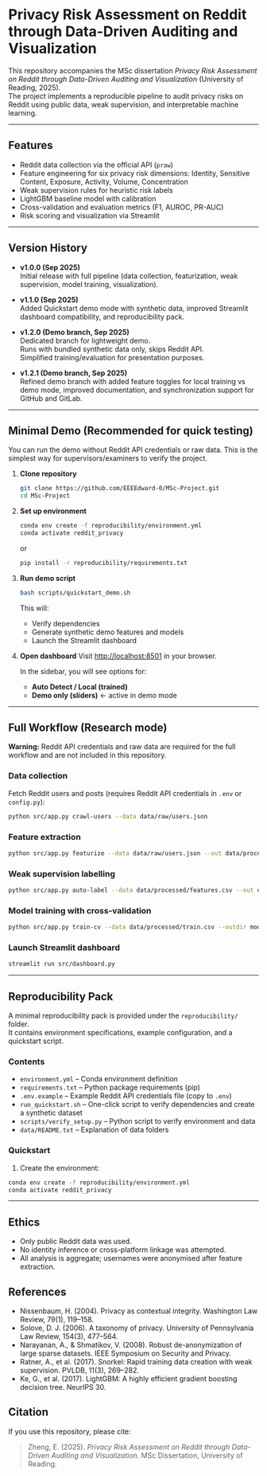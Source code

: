 # Privacy Risk Assessment on Reddit through Data-Driven Auditing and Visualization

This repository accompanies the MSc dissertation *Privacy Risk Assessment on Reddit through Data-Driven Auditing and Visualization* (University of Reading, 2025).  
The project implements a reproducible pipeline to audit privacy risks on Reddit using public data, weak supervision, and interpretable machine learning.

---

## Features
- Reddit data collection via the official API (`praw`)  
- Feature engineering for six privacy risk dimensions: Identity, Sensitive Content, Exposure, Activity, Volume, Concentration  
- Weak supervision rules for heuristic risk labels  
- LightGBM baseline model with calibration  
- Cross-validation and evaluation metrics (F1, AUROC, PR-AUC)  
- Risk scoring and visualization via Streamlit  

---

## Version History

- **v1.0.0 (Sep 2025)**  
  Initial release with full pipeline (data collection, featurization, weak supervision, model training, visualization).

- **v1.1.0 (Sep 2025)**  
  Added Quickstart demo mode with synthetic data, improved Streamlit dashboard compatibility, and reproducibility pack.

- **v1.2.0 (Demo branch, Sep 2025)**  
  Dedicated branch for lightweight demo.  
  Runs with bundled synthetic data only, skips Reddit API.  
  Simplified training/evaluation for presentation purposes.

- **v1.2.1 (Demo branch, Sep 2025)**  
  Refined demo branch with added feature toggles for local training vs demo mode, improved documentation, and synchronization support for GitHub and GitLab.

---

## Minimal Demo (Recommended for quick testing)

You can run the demo without Reddit API credentials or raw data. This is the simplest way for supervisors/examiners to verify the project.

1. **Clone repository**
   ```bash
   git clone https://github.com/EEEEdward-0/MSc-Project.git
   cd MSc-Project
   ```

2. **Set up environment**
   ```bash
   conda env create -f reproducibility/environment.yml
   conda activate reddit_privacy
   ```
   or
   ```bash
   pip install -r reproducibility/requirements.txt
   ```

3. **Run demo script**
   ```bash
   bash scripts/quickstart_demo.sh
   ```

   This will:
   - Verify dependencies
   - Generate synthetic demo features and models
   - Launch the Streamlit dashboard

4. **Open dashboard**
   Visit [http://localhost:8501](http://localhost:8501) in your browser.

   In the sidebar, you will see options for:
   - **Auto Detect / Local (trained)**
   - **Demo only (sliders)** ← active in demo mode

---

## Full Workflow (Research mode)

**Warning:** Reddit API credentials and raw data are required for the full workflow and are not included in this repository.

### Data collection
Fetch Reddit users and posts (requires Reddit API credentials in `.env` or `config.py`):
```bash
python src/app.py crawl-users --data data/raw/users.json
```

### Feature extraction
```bash
python src/app.py featurize --data data/raw/users.json --out data/processed/features.csv
```

### Weak supervision labelling
```bash
python src/app.py auto-label --data data/processed/features.csv --out data/processed/train.csv
```

### Model training with cross-validation
```bash
python src/app.py train-cv --data data/processed/train.csv --outdir models/cv --folds 5
```

### Launch Streamlit dashboard
```bash
streamlit run src/dashboard.py
```

---
## Reproducibility Pack

A minimal reproducibility pack is provided under the `reproducibility/` folder.  
It contains environment specifications, example configuration, and a quickstart script.

### Contents
- `environment.yml` – Conda environment definition  
- `requirements.txt` – Python package requirements (pip)  
- `.env.example` – Example Reddit API credentials file (copy to `.env`)  
- `run_quickstart.sh` – One-click script to verify dependencies and create a synthetic dataset  
- `scripts/verify_setup.py` – Python script to verify environment and data  
- `data/README.txt` – Explanation of data folders  

### Quickstart
1. Create the environment:
```bash
conda env create -f reproducibility/environment.yml
conda activate reddit_privacy
```
 ----

## Ethics
- Only public Reddit data was used.  
- No identity inference or cross-platform linkage was attempted.  
- All analysis is aggregate; usernames were anonymised after feature extraction.  

## References

- Nissenbaum, H. (2004). Privacy as contextual integrity. Washington Law Review, 79(1), 119–158.  
- Solove, D. J. (2006). A taxonomy of privacy. University of Pennsylvania Law Review, 154(3), 477–564.  
- Narayanan, A., & Shmatikov, V. (2008). Robust de-anonymization of large sparse datasets. IEEE Symposium on Security and Privacy.  
- Ratner, A., et al. (2017). Snorkel: Rapid training data creation with weak supervision. PVLDB, 11(3), 269–282.  
- Ke, G., et al. (2017). LightGBM: A highly efficient gradient boosting decision tree. NeurIPS 30.  

## Citation
If you use this repository, please cite:

> Zheng, E. (2025). *Privacy Risk Assessment on Reddit through Data-Driven Auditing and Visualization*. MSc Dissertation, University of Reading.
